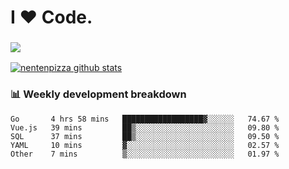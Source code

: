 # I ❤️ Code.

### ![](http://img.shields.io/badge/Go-language-blue?style=for-the-badge&logo=appveyor)
[![nentenpizza github stats](https://github-readme-stats.vercel.app/api?username=nentenpizza&count_private=true)](https://github.com/anuraghazra/github-readme-stats)

### 📊 Weekly development breakdown

<!--START_SECTION:waka-->
```text
Go       4 hrs 58 mins   ██████████████████▓░░░░░░   74.67 % 
Vue.js   39 mins         ██▒░░░░░░░░░░░░░░░░░░░░░░   09.80 % 
SQL      37 mins         ██▒░░░░░░░░░░░░░░░░░░░░░░   09.50 % 
YAML     10 mins         ▓░░░░░░░░░░░░░░░░░░░░░░░░   02.57 % 
Other    7 mins          ▒░░░░░░░░░░░░░░░░░░░░░░░░   01.97 % 
```
<!--END_SECTION:waka-->

